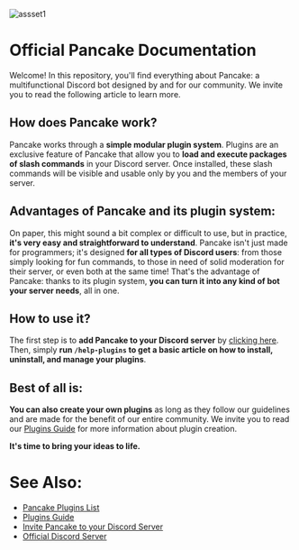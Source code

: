 ![assset1](https://imgur.com/a/JwBuE2d)
# Official Pancake Documentation
Welcome! In this repository, you'll find everything about Pancake: a multifunctional Discord bot designed by and for our community. We invite you to read the following article to learn more.

## How does Pancake work?
Pancake works through a **simple modular plugin system**. Plugins are an exclusive feature of Pancake that allow you to **load and execute packages of slash commands** in your Discord server. Once installed, these slash commands will be visible and usable only by you and the members of your server.

## Advantages of Pancake and its plugin system:
On paper, this might sound a bit complex or difficult to use, but in practice, **it's very easy and straightforward to understand**. Pancake isn't just made for programmers; it's designed **for all types of Discord users**: from those simply looking for fun commands, to those in need of solid moderation for their server, or even both at the same time! That's the advantage of Pancake: thanks to its plugin system, **you can turn it into any kind of bot your server needs**, all in one.

## How to use it?
The first step is to **add Pancake to your Discord server** by [clicking here](https://discord.com/oauth2/authorize?client_id=1398868186216271962&permissions=8&integration_type=0&scope=applications.commands+bot). Then, simply **run `/help-plugins` to get a basic article on how to install, uninstall, and manage your plugins**.

## Best of all is:
**You can also create your own plugins** as long as they follow our guidelines and are made for the benefit of our entire community. We invite you to read our [Plugins Guide](docs/plugins-guide.md) for more information about plugin creation.

**It's time to bring your ideas to life.**

# See Also:
- [Pancake Plugins List](docs/plugins-list.md)
- [Plugins Guide](docs/plugins-guide.md)
- [Invite Pancake to your Discord Server](https://discord.com/oauth2/authorize?client_id=1398868186216271962&permissions=8&integration_type=0&scope=applications.commands+bot)
- [Official Discord Server](https://discord.com)